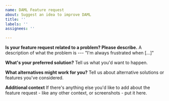 ```yaml
---
name: DAML Feature request
about: Suggest an idea to improve DAML
title: ''
labels: ''
assignees: ''

---
```


**Is your feature request related to a problem? Please describe.**
A description of what the problem is --- "I'm always frustrated when [...]"

**What's your preferred solution?**
Tell us what you'd want to happen.

**What alternatives might work for you?**
Tell us about alternative solutions or features you've considered.

**Additional context**
If there's anything else you'd like to add about the feature request - like any other context, or screenshots - put it here.
